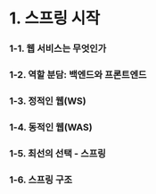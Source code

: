 # 1. 스프링 시작

### 1-1. 웹 서비스는 무엇인가

### 1-2. 역할 분담: 백엔드와 프론트엔드

### 1-3. 정적인 웹(WS)

### 1-4. 동적인 웹(WAS)

### 1-5. 최선의 선택 - 스프링

### 1-6. 스프링 구조